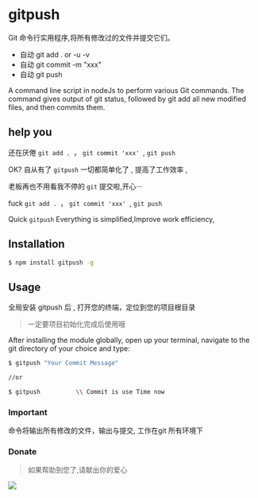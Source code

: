 
# gitpush

Git 命令行实用程序,将所有修改过的文件并提交它们。

- 自动 git add . or -u -v
- 自动 git commit -m "xxx"
- 自动 git push  

A command line script in nodeJs to perform various Git commands. 
The command gives output of git status, 
followed by git add all new modified files, and then commits them.

## help you

还在厌倦 `git add . `， `git commit 'xxx' `, `git push` 

OK? 自从有了 `gitpush` 一切都简单化了 , 提高了工作效率 , 

老板再也不用看我不停的 `git` 提交啦,开心···



fuck  `git add . `， `git commit 'xxx' `, `git push` 

Quick `gitpush` Everything is simplified,Improve work efficiency,


## Installation

```sh
$ npm install gitpush -g
```

## Usage
全局安装 gitpush 后 , 打开您的终端，定位到您的项目根目录

>一定要项目初始化完成后使用哦


After installing the module globally, 
open up your terminal, navigate to the git directory of your choice and type:
```sh
$ gitpush "Your Commit Message"

//or

$ gitpush          \\ Commit is use Time now
```

### Important

命令将输出所有修改的文件，输出与提交, 工作在git 所有环境下

### Donate

>如果帮助到您了,请献出你的爱心

![](http://zanjs.b0.upaiyun.com/image/5/15/4f2118fda98a5b0b09db8937a03e5.jpg)